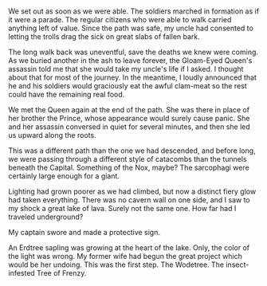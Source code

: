 # 

We set out as soon as we were able. The soldiers marched in formation as if it were a parade. The regular citizens who were able to walk carried anything left of value. Since the path was safe, my uncle had consented to letting the trolls drag the sick on great slabs of fallen bark.

The long walk back was uneventful, save the deaths we knew were coming. As we buried another in the ash to leave forever, the Gloam-Eyed Queen's assassin told me that she would take my uncle's life if I asked. I thought about that for most of the journey. In the meantime, I loudly announced that he and his soldiers would graciously eat the awful clam-meat so the rest could have the remaining real food.

We met the Queen again at the end of the path. She was there in place of her brother the Prince, whose appearance would surely cause panic. She and her assassin conversed in quiet for several minutes, and then she led us upward along the roots.

This was a different path than the one we had descended, and before long, we were passing through a different style of catacombs than the tunnels beneath the Capital. Something of the Nox, maybe? The sarcophagi were certainly large enough for a giant.

Lighting had grown poorer as we had climbed, but now a distinct fiery glow had taken everything. There was no cavern wall on one side, and I saw to my shock a great lake of lava. Surely not the same one. How far had I traveled underground?

My captain swore and made a protective sign.

An Erdtree sapling was growing at the heart of the lake. Only, the color of the light was wrong. My former wife had begun the great project which would be her undoing. This was the first step. The Wodetree. The insect-infested Tree of Frenzy.

